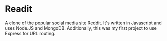 # Readit

A clone of the popular social media site Reddit. It's written in Javascript and uses Node.JS and MongoDB. Additionally, this was my first project to use Express for URL routing.